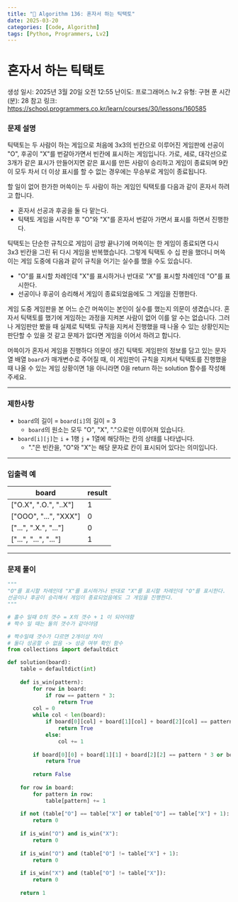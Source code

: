 ```yaml
---
title: "🧠 Algorithm 136: 혼자서 하는 틱택토"
date: 2025-03-20
categories: [Code, Algorithm]
tags: [Python, Programmers, Lv2]
---
```


# 혼자서 하는 틱택토

생성 일시: 2025년 3월 20일 오전 12:55
난이도: 프로그래머스 lv.2
유형: 구현
푼 시간 (분): 28
참고 링크: https://school.programmers.co.kr/learn/courses/30/lessons/160585

### **문제 설명**

틱택토는 두 사람이 하는 게임으로 처음에 3x3의 빈칸으로 이루어진 게임판에 선공이 "O", 후공이 "X"를 번갈아가면서 빈칸에 표시하는 게임입니다. 가로, 세로, 대각선으로 3개가 같은 표시가 만들어지면 같은 표시를 만든 사람이 승리하고 게임이 종료되며 9칸이 모두 차서 더 이상 표시를 할 수 없는 경우에는 무승부로 게임이 종료됩니다.

할 일이 없어 한가한 머쓱이는 두 사람이 하는 게임인 틱택토를 다음과 같이 혼자서 하려고 합니다.

- 혼자서 선공과 후공을 둘 다 맡는다.
- 틱택토 게임을 시작한 후 "O"와 "X"를 혼자서 번갈아 가면서 표시를 하면서 진행한다.

틱택토는 단순한 규칙으로 게임이 금방 끝나기에 머쓱이는 한 게임이 종료되면 다시 3x3 빈칸을 그린 뒤 다시 게임을 반복했습니다. 그렇게 틱택토 수 십 판을 했더니 머쓱이는 게임 도중에 다음과 같이 규칙을 어기는 실수를 했을 수도 있습니다.

- "O"를 표시할 차례인데 "X"를 표시하거나 반대로 "X"를 표시할 차례인데 "O"를 표시한다.
- 선공이나 후공이 승리해서 게임이 종료되었음에도 그 게임을 진행한다.

게임 도중 게임판을 본 어느 순간 머쓱이는 본인이 실수를 했는지 의문이 생겼습니다. 혼자서 틱택토를 했기에 게임하는 과정을 지켜본 사람이 없어 이를 알 수는 없습니다. 그러나 게임판만 봤을 때 실제로 틱택토 규칙을 지켜서 진행했을 때 나올 수 있는 상황인지는 판단할 수 있을 것 같고 문제가 없다면 게임을 이어서 하려고 합니다.

머쓱이가 혼자서 게임을 진행하다 의문이 생긴 틱택토 게임판의 정보를 담고 있는 문자열 배열 `board`가 매개변수로 주어질 때, 이 게임판이 규칙을 지켜서 틱택토를 진행했을 때 나올 수 있는 게임 상황이면 1을 아니라면 0을 return 하는 solution 함수를 작성해 주세요.

---

### 제한사항

- `board`의 길이 = `board[i]`의 길이 = 3
    - `board`의 원소는 모두 "O", "X", "."으로만 이루어져 있습니다.
- `board[i][j]`는 `i` + 1행 `j` + 1열에 해당하는 칸의 상태를 나타냅니다.
    - "."은 빈칸을, "O"와 "X"는 해당 문자로 칸이 표시되어 있다는 의미입니다.

---

### 입출력 예

| board | result |
| --- | --- |
| ["O.X", ".O.", "..X"] | 1 |
| ["OOO", "...", "XXX"] | 0 |
| ["...", ".X.", "..."] | 0 |
| ["...", "...", "..."] | 1 |

---

### 문제 풀이

```python
"""
"O"를 표시할 차례인데 "X"를 표시하거나 반대로 "X"를 표시할 차례인데 "O"를 표시한다.
선공이나 후공이 승리해서 게임이 종료되었음에도 그 게임을 진행한다.
"""

# 홀수 일때 O의 갯수 = X의 갯수 + 1 이 되어야함
# 짝수 일 때는 둘의 갯수가 같아야댐

# 짝수일때 갯수가 다르면 2개이상 차이
# 둘다 성공할 수 없음 -> 성공 여부 확인 함수
from collections import defaultdict

def solution(board):
    table = defaultdict(int)
    
    def is_win(pattern):
        for row in board:
            if row == pattern * 3:
                return True
        col = 0
        while col < len(board):
            if board[0][col] + board[1][col] + board[2][col] == pattern * 3:
                return True
            else:
                col += 1
        
        if board[0][0] + board[1][1] + board[2][2] == pattern * 3 or board[0][2] + board[1][1] + board[2][0] == pattern * 3:
            return True
        
        return False
    
    for row in board:
        for pattern in row:
            table[pattern] += 1
            
    if not (table["O"] == table["X"] or table["O"] == table["X"] + 1):
        return 0
    
    if is_win("O") and is_win("X"):
        return 0
    
    if is_win("O") and (table["O"] != table["X"] + 1):
        return 0
    
    if is_win("X") and (table["O"] != table["X"]):
        return 0
    
    return 1
    
    
    
    

```